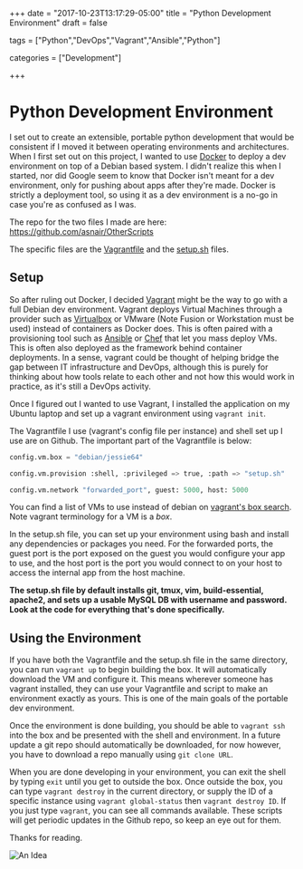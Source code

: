 +++
date = "2017-10-23T13:17:29-05:00"
title = "Python Development Environment"
draft = false

tags = ["Python","DevOps","Vagrant","Ansible","Python"]

categories = ["Development"]

+++

# Python Development Environment

I set out to create an extensible, portable python development that would be consistent if I moved it between operating environments and architectures. When I first set out on this project, I wanted to use [Docker](https://www.docker.com/) to deploy a dev environment on top of a Debian based system. I didn't realize this when I started, nor did Google seem to know that Docker isn't meant for a dev environment, only for pushing about apps after they're made. Docker is strictly a deployment tool, so using it as a dev environment is a no-go in case you're as confused as I was.

The repo for the two files I made are here: https://github.com/asnair/OtherScripts

The specific files are the [Vagrantfile](https://github.com/asnair/OtherScripts/blob/master/Vagrantfile) and the [setup.sh](https://github.com/asnair/OtherScripts/blob/master/setup.sh) files.

## Setup

So after ruling out Docker, I decided [Vagrant](https://www.vagrantup.com/) might be the way to go with a full Debian dev environment. Vagrant deploys Virtual Machines through a provider such as [Virtualbox](https://www.virtualbox.org/wiki/Downloads/) or VMware (Note Fusion or Workstation must be used) instead of containers as Docker does. This is often paired with a provisioning tool such as [Ansible](https://www.ansible.com/) or [Chef](https://www.chef.io/chef/) that let you mass deploy VMs. This is often also deployed as the framework behind container deployments. In a sense, vagrant could be thought of helping bridge the gap between IT infrastructure and DevOps, although this is purely for thinking about how tools relate to each other and not how this would work in practice, as it's still a DevOps activity.

Once I figured out I wanted to use Vagrant, I installed the application on my Ubuntu laptop and set up a vagrant environment using `vagrant init`.

The Vagrantfile I use (vagrant's config file per instance) and shell set up I use are on Github. The important part of the Vagrantfile is below:

```python
config.vm.box = "debian/jessie64"

config.vm.provision :shell, :privileged => true, :path => "setup.sh"

config.vm.network "forwarded_port", guest: 5000, host: 5000
```

 You can find a list of VMs to use instead of debian on [vagrant's box search](https://app.vagrantup.com/boxes/search). Note vagrant terminology for a VM is a *box*.

In the setup.sh file, you can set up your environment using bash and install any dependencies or packages you need. For the forwarded ports, the guest port is the port exposed on the guest you would configure your app to use, and the host port is the port you would connect to on your host to access the internal app from the host machine.

**The setup.sh file by default installs git, tmux, vim, build-essential, apache2, and sets up a usable MySQL DB with username and password. Look at the code for everything that's done specifically.**

## Using the Environment

If you have both the Vagrantfile and the setup.sh file in the same directory, you can run `vagrant up` to begin building the box. It will automatically download the VM and configure it. This means wherever someone has vagrant installed, they can use your Vagrantfile and script to make an environment exactly as yours. This is one of the main goals of the portable dev environment.

Once the environment is done building, you should be able to `vagrant ssh` into the box and be presented with the shell and environment. In a future update a git repo should automatically be downloaded, for now however, you have to download a repo manually using `git clone URL`.

When you are done developing in your environment, you can exit the shell by typing `exit` until you get to outside the box. Once outside the box, you can type `vagrant destroy` in the current directory, or supply the ID of a specific instance using `vagrant global-status` then `vagrant destroy ID`. If you just type `vagrant`, you can see all commands available. These scripts will get periodic updates in the Github repo, so keep an eye out for them.

Thanks for reading.

![An Idea](https://gooddebate.org/images/anidea.png)